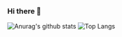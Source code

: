 ### Hi there 👋

![Anurag's github stats](https://github-readme-stats.vercel.app/api?username=Leo-SingleDay&show_icons=true&theme=tokyonight)
![Top Langs](https://github-readme-stats.vercel.app/api/top-langs/?username=Leo-SingleDay&theme=tokyonight)
